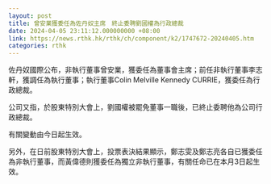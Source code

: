 ```yaml
---
layout: post
title: 曾安業獲委任為佐丹奴主席　終止委聘劉國權為行政總裁
date: 2024-04-05 23:11:12.000000000 +08:00
link: https://news.rthk.hk/rthk/ch/component/k2/1747672-20240405.htm
categories: rthk
---
```


佐丹奴國際公布，非執行董事曾安業，獲委任為董事會主席；前任非執行董事李志軒，獲調任為執行董事；執行董事Colin Melville Kennedy CURRIE，獲委任為行政總裁。

公司又指，於股東特別大會上，劉國權被罷免董事一職後，已終止委聘他為公司行政總裁。

有關變動由今日起生效。

另外，在日前股東特別大會上，投票表決結果顯示，鄭志雯及鄭志亮各自已獲委任為非執行董事，而黃偉德則獲委任為獨立非執行董事，有關任命已在本月3日起生效。

